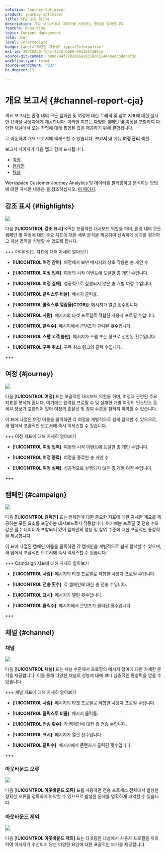 ```yaml
---
solution: Journey Optimizer
product: journey optimizer
title: 채널 수준 보고서
description: 개요 보고서에서 데이터를 사용하는 방법을 알아봅니다
feature: Reporting
topic: Content Management
role: User
level: Intermediate
badge: label="제한된 가용성" type="Informative"
exl-id: 393f02c0-f54c-4222-b668-0931b67590ce
source-git-commit: b80d794f3782056a10310c65144a8eecbddaaf3e
workflow-type: tm+mt
source-wordcount: '637'
ht-degree: 1%

---
```


# 개요 보고서 {#channel-report-cja}

개요 보고서는 환경 내의 모든 캠페인 및 여정에 대한 트래픽 및 참여 지표에 대한 철저한 요약을 사용자에게 제공합니다. 이러한 지표는 다양한 캠페인 및 여정을 포함하여 다양한 채널에서 오는 작업에 대해 통합된 값을 제공하기 위해 결합됩니다.

로 이동하여 개요 보고서에 액세스할 수 있습니다. **보고서** 내 메뉴 **여정 관리** 섹션.

보고서 페이지가 다음 탭과 함께 표시됩니다.

* [여정](#journey)
* [캠페인](#campaign)
* [채널](#channel)

Workspace Customer Journey Analytics 및 데이터를 필터링하고 분석하는 방법에 대한 자세한 내용은 을 참조하십시오. [이 페이지](https://experienceleague.adobe.com/en/docs/analytics-platform/using/cja-workspace/home).

## 강조 표시 {#highlights}

![](assets/cja-highlights.png)

다음 **[!UICONTROL 강조 표시]** KPI는 포괄적인 대시보드 역할을 하며, 환경 내의 모든 캠페인 및 여정에 대한 주요 지표에 대한 세부 분석을 제공하여 신속하게 성과를 평가하고 개선 영역을 식별할 수 있도록 합니다.

+++ 하이라이트 지표에 대해 자세히 알아보기

* **[!UICONTROL 여정 참여]**: 여정에서 보낸 메시지와 상호 작용한 총 개인 수

* **[!UICONTROL 여정 입력]**: 여정의 시작 이벤트에 도달한 총 개인 수입니다.

* **[!UICONTROL 여정 실패]**: 성공적으로 실행되지 않은 총 개별 여정 수입니다.

* **[!UICONTROL 클릭스루 비율]**: 메시지 클릭률.

* **[!UICONTROL 클릭스루 열람율(CTOR)]**: 메시지가 열린 횟수입니다.

* **[!UICONTROL 사람]**: 메시지의 타겟 프로필로 적합한 사용자 프로필 수입니다.

* **[!UICONTROL 클릭수]**: 메시지에서 콘텐츠가 클릭된 횟수입니다.

* **[!UICONTROL 스팸 고객 불만]**: 메시지가 스팸 또는 정크로 선언된 횟수입니다.

* **[!UICONTROL 구독 취소]**: 구독 취소 링크의 클릭 수입니다.

+++

## 여정 {#journey}

![](assets/cja-channel-journeys.png)

다음 **[!UICONTROL 여정]** 표는 포괄적인 대시보드 역할을 하며, 여정과 관련된 주요 지표를 분석해 줍니다. 여기에는 입력된 프로필 수 및 실패한 개별 여정의 인스턴스 등 세부 정보가 포함되어 있어 여정의 효율성 및 참여 수준을 철저히 파악할 수 있습니다.

이 표에 나열된 여정 이름을 클릭하면 각 여정을 개별적으로 쉽게 탐색할 수 있으므로, 새 탭에서 포괄적인 보고서에 즉시 액세스할 수 있습니다.

+++ 여정 지표에 대해 자세히 알아보기

* **[!UICONTROL 여정 입력]**: 여정의 시작 이벤트에 도달한 총 개인 수입니다.

* **[!UICONTROL 여정 종료]**: 여정을 종료한 총 개인 수

* **[!UICONTROL 여정 실패]**: 성공적으로 실행되지 않은 총 개별 여정 수입니다.

+++

## 캠페인 {#campaign}

![](assets/cja-channel-campaigns.png)

다음 **[!UICONTROL 캠페인]** 표는 캠페인에 대한 중요한 지표에 대한 자세한 개요를 제공하는 모든 요소를 포괄하는 대시보드로서 작동합니다. 여기에는 프로필 및 전송 수와 같은 필수 데이터가 포함되어 있어 캠페인의 성능 및 참여 수준에 대한 포괄적인 통찰력을 제공합니다.

이 표에 나열된 캠페인 이름을 클릭하면 각 캠페인을 개별적으로 쉽게 탐색할 수 있으며, 새 탭에서 포괄적인 보고서에 즉시 액세스할 수 있습니다.

+++ Campaign 지표에 대해 자세히 알아보기

* **[!UICONTROL 사람]**: 메시지의 타겟 프로필로 적합한 사용자 프로필 수입니다.

* **[!UICONTROL 전송 횟수]**: 각 캠페인에 대한 총 전송 수입니다.

* **[!UICONTROL 표시]**: 메시지가 열린 횟수입니다.

* **[!UICONTROL 클릭수]**: 메시지에서 콘텐츠가 클릭된 횟수입니다.

+++

## 채널 {#channel}

### 채널

![](assets/cja-channels.png)

다음 **[!UICONTROL 채널]** 표는 채널 수준에서 프로필의 메시지 참여에 대한 자세한 분석을 제공합니다. 이를 통해 다양한 채널의 성능에 대해 보다 심층적인 통찰력을 얻을 수 있습니다.

+++ 채널 지표에 대해 자세히 알아보기

* **[!UICONTROL 사람]**: 메시지의 타겟 프로필로 적합한 사용자 프로필 수입니다.

* **[!UICONTROL 클릭스루 비율]**: 메시지 클릭률.

* **[!UICONTROL 전송 횟수]**: 각 캠페인에 대한 총 전송 수입니다.

* **[!UICONTROL 표시]**: 메시지가 열린 횟수입니다.

* **[!UICONTROL 클릭수]**: 메시지에서 콘텐츠가 클릭된 횟수입니다.

+++

### 아웃바운드 오류

![](assets/cja-channels-outbound-errors.png)

다음 **[!UICONTROL 아웃바운드 오류]** 표를 사용하면 전송 프로세스 전체에서 발생한 정확한 오류를 정확하게 파악할 수 있으므로 발생한 문제를 명확하게 파악할 수 있습니다.

### 아웃바운드 제외

![](assets/cja-channels-outbound-excluded.png)

다음 **[!UICONTROL 아웃바운드 제외]** 표는 타겟팅된 대상에서 사용자 프로필을 제외하여 메시지가 수신되지 않는 다양한 요인에 대한 포괄적인 보기를 제공합니다.

